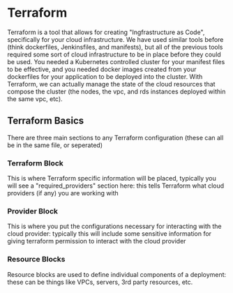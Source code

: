# Terraform
Terraform is a tool that allows for creating "Ingfrastructure as Code", specifically for your cloud infrastructure. We have used similar tools before (think dockerfiles, Jenkinsfiles, and manifests), but all of the previous tools required some sort of cloud infrastructure to be in place before they could be used. You needed a Kubernetes controlled cluster for your manifest files to be effective, and you needed docker images created from your dockerfiles for your application to be deployed into the cluster. With Terraform, we can actually manage the state of the cloud resources that compose the cluster (the nodes, the vpc, and rds instances deployed within the same vpc, etc). 

## Terraform Basics
There are three main sections to any Terraform configuration (these can all be in the same file, or seperated)

### Terraform Block
This is where Terraform specific information will be placed, typically you will see a "required_providers" section here: this tells Terraform what cloud providers (if any) you are working with

### Provider Block
This is where you put the configurations necessary for interacting with the cloud provider: typically this will include some sensitive information for giving terraform permission to interact with the cloud provider

### Resource Blocks
Resource blocks are used to define individual components of a deployment: these can be things like VPCs, servers, 3rd party resources, etc.
